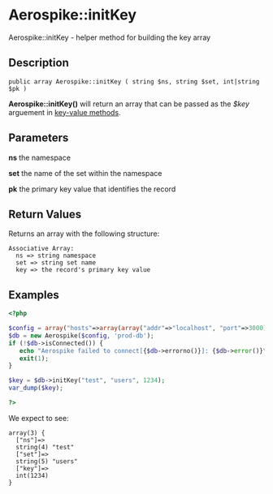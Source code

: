 
# Aerospike::initKey

Aerospike::initKey - helper method for building the key array

## Description

```
public array Aerospike::initKey ( string $ns, string $set, int|string $pk )
```

**Aerospike::initKey()** will return an array that can be passed as the
*$key* arguement in [key-value methods](apiref_kv.md).

## Parameters

**ns** the namespace

**set** the name of the set within the namespace

**pk** the primary key value that identifies the record

## Return Values

Returns an array with the following structure:
```
Associative Array:
  ns => string namespace
  set => string set name
  key => the record's primary key value
```

## Examples

```php
<?php

$config = array("hosts"=>array(array("addr"=>"localhost", "port"=>3000)));
$db = new Aerospike($config, 'prod-db');
if (!$db->isConnected()) {
   echo "Aerospike failed to connect[{$db->errorno()}]: {$db->error()}\n";
   exit(1);
}

$key = $db->initKey("test", "users", 1234);
var_dump($key);

?>
```

We expect to see:

```
array(3) {
  ["ns"]=>
  string(4) "test"
  ["set"]=>
  string(5) "users"
  ["key"]=>
  int(1234)
}
```

